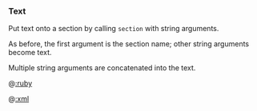 ### Text

Put text onto a section by calling ```section``` with string arguments.

As before, the first argument is the section name; other string arguments become text.

Multiple string arguments are concatenated into the text.

@[:ruby](example.rb)

@[:xml](log.xml)
